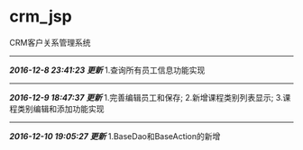 # crm_jsp
CRM客户关系管理系统

-----------------------------
***2016-12-8 23:41:23 更新***
1.查询所有员工信息功能实现

-----------------------------
***2016-12-9 18:47:37 更新***
1.完善编辑员工和保存;
2.新增课程类别列表显示;
3.课程类别编辑和添加功能实现

-----------------------------
***2016-12-10 19:05:27 更新***
1.BaseDao和BaseAction的新增
